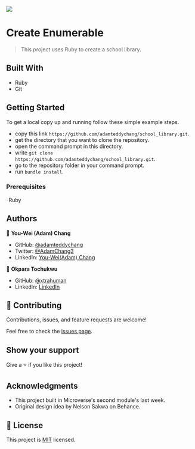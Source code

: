 ![](https://img.shields.io/badge/Microverse-blueviolet)

# Create Enumerable

> This project uses Ruby to create a school library.


## Built With

- Ruby
- Git

## Getting Started

To get a local copy up and running follow these simple example steps.

- copy this link `https://github.com/adamteddychang/school_library.git`.
- get the directory that you want to clone the repository.
- open the command prompt in this directory.
- write `git clone https://github.com/adamteddychang/school_library.git`.
- go to the repository folder in your command prompt.
- run `bundle install`.

### Prerequisites

-Ruby

## Authors

👤 **You-Wei (Adam) Chang** 
- GitHub: [@adamteddychang](https://github.com/adamteddychang)
- Twitter: [@AdamChang3](https://twitter.com/AdamChang3) 
- LinkedIn: [You-Wei(Adam) Chang](https://www.linkedin.com/in/adamteddychang/)

👤 **Okpara Tochukwu**

- GitHub: [@xtrahuman](https://github.com/xtrahuman)
- LinkedIn: [LinkedIn](https://linkedin.com/in/tochukwuokpara)



## 🤝 Contributing

Contributions, issues, and feature requests are welcome!

Feel free to check the [issues page](../../issues/).

## Show your support

Give a ⭐️ if you like this project!

## Acknowledgments

- This project built in Microverse's second module's last week.
- Original design idea by Nelson Sakwa on Behance.

## 📝 License

This project is [MIT](./MIT.md) licensed.
